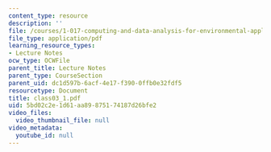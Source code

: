 ```yaml
---
content_type: resource
description: ''
file: /courses/1-017-computing-and-data-analysis-for-environmental-applications-fall-2003/5bd02c2e1d61aa89875174187d26bfe2_class03_1.pdf
file_type: application/pdf
learning_resource_types:
- Lecture Notes
ocw_type: OCWFile
parent_title: Lecture Notes
parent_type: CourseSection
parent_uid: dc1d597b-6acf-4e17-f390-0ffb0e32fdf5
resourcetype: Document
title: class03_1.pdf
uid: 5bd02c2e-1d61-aa89-8751-74187d26bfe2
video_files:
  video_thumbnail_file: null
video_metadata:
  youtube_id: null
---
```

